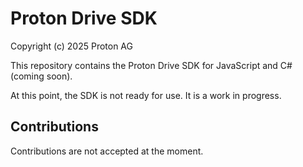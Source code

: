 # Proton Drive SDK

Copyright (c) 2025 Proton AG

This repository contains the Proton Drive SDK for JavaScript and C# (coming soon).

At this point, the SDK is not ready for use. It is a work in progress.

## Contributions

Contributions are not accepted at the moment.
